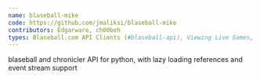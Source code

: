 ```yaml
---
name: blaseball-mike
code: https://github.com/jmaliksi/blaseball-mike
contributors: Edgarware, ch00beh
types: Blaseball.com API Clients (#blaseball-api), Viewing Live Games, Games Analysis
---
```

blaseball and chronicler API for python, with lazy loading references and event stream support